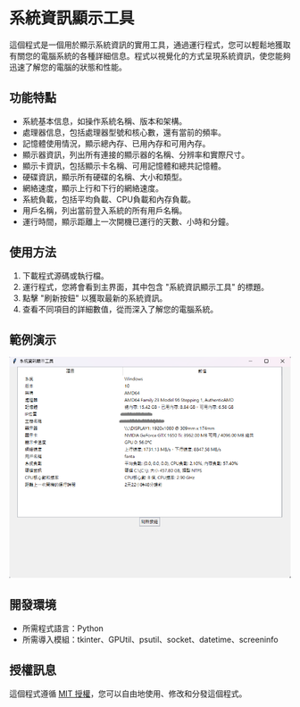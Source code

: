 # 系統資訊顯示工具

這個程式是一個用於顯示系統資訊的實用工具，通過運行程式，您可以輕鬆地獲取有關您的電腦系統的各種詳細信息。程式以視覺化的方式呈現系統資訊，使您能夠迅速了解您的電腦的狀態和性能。

## 功能特點

- 系統基本信息，如操作系統名稱、版本和架構。
- 處理器信息，包括處理器型號和核心數，還有當前的頻率。
- 記憶體使用情況，顯示總內存、已用內存和可用內存。
- 顯示器資訊，列出所有連接的顯示器的名稱、分辨率和實際尺寸。
- 顯示卡資訊，包括顯示卡名稱、可用記憶體和總共記憶體。
- 硬碟資訊，顯示所有硬碟的名稱、大小和類型。
- 網絡速度，顯示上行和下行的網絡速度。
- 系統負載，包括平均負載、CPU負載和內存負載。
- 用戶名稱，列出當前登入系統的所有用戶名稱。
- 運行時間，顯示距離上一次開機已運行的天數、小時和分鐘。

## 使用方法

1. 下載程式源碼或執行檔。
2. 運行程式，您將會看到主界面，其中包含 "系統資訊顯示工具" 的標題。
3. 點擊 "刷新按鈕" 以獲取最新的系統資訊。
4. 查看不同項目的詳細數值，從而深入了解您的電腦系統。

## 範例演示

<img src="pic/screenshot.png" alt="示例圖片" width="600">


## 開發環境

- 所需程式語言：Python
- 所需導入模組：tkinter、GPUtil、psutil、socket、datetime、screeninfo

## 授權訊息

這個程式遵循 [MIT 授權](LICENSE.txt)，您可以自由地使用、修改和分發這個程式。

